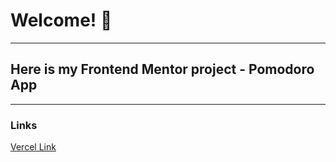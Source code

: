 # Welcome! 👋

---

## Here is my Frontend Mentor project - Pomodoro App

---

### Links

[Vercel Link]()

